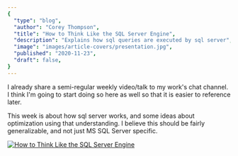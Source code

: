 ```yaml
---
{
  "type": "blog",
  "author": "Corey Thompson",
  "title": "How to Think Like the SQL Server Engine",
  "description": "Explains how sql queries are executed by sql server",
  "image": "images/article-covers/presentation.jpg",
  "published": "2020-11-23",
  "draft": false,
}
---
```


I already share a semi-regular weekly video/talk to my work's chat channel. I think I'm going to start doing so here as well so that it is easier to reference later.

This week is about how sql server works, and some ideas about optimization using that understanding. I believe this should be fairly generalizable, and not just MS SQL Server specific. 

[![How to Think Like the SQL Server Engine](https://img.youtube.com/vi/fERXOywBhlA/0.jpg)](https://www.youtube.com/watch?v=fERXOywBhlA)